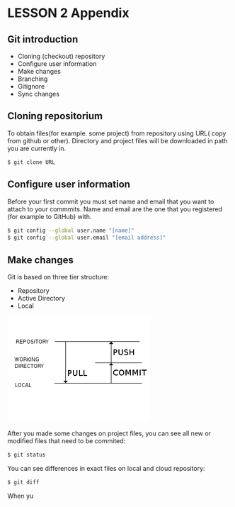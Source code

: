 LESSON 2 Appendix
=================

Git introduction
----------------

- Cloning (checkout) repository
- Configure user information
- Make changes
- Branching
- Gitignore
- Sync changes

Cloning repositorium
--------------------

To obtain files(for example. some project) from repository using URL( copy from github or other).
Directory and project files will be downloaded in path you are currently in.

```bash
$ git clone URL
```

Configure user information
--------------------------

Before your first commit you must set name and email that you want to attach to your commmits.
Name and email are the one that you registered (for example to GitHub) with.

```bash
$ git config --global user.name "[name]"
$ git config --global user.email "[email address]"
```

Make changes
------------

Git is based on three tier structure:
- Repository
- Active Directory
- Local

![alt tag](https://raw.githubusercontent.com/digital-cube/edu/master/git/2016-09-23-git/git.png)


After you made some changes on project files, you can see all new or modified files that need to be commited:

```bash
$ git status
```

You can see differences in exact files on local and cloud repository:

```bash
$ git diff
```

When yu